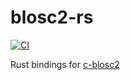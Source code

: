 # blosc2-rs

[![CI](https://github.com/milesgranger/blosc2-rs/actions/workflows/CI.yml/badge.svg?branch=main)](https://github.com/milesgranger/blosc2-rs/actions/workflows/CI.yml)

Rust bindings for [c-blosc2](https://github.com/Blosc/c-blosc2)
